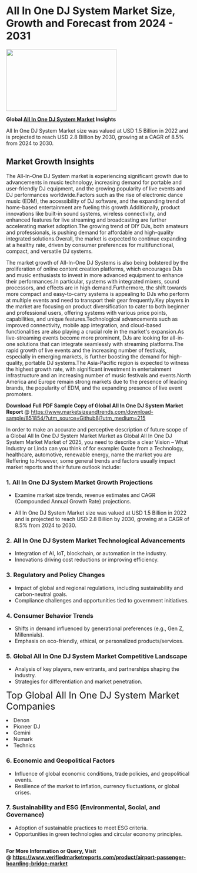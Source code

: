 <H1>All In One DJ System Market Size, Growth and Forecast from 2024 - 2031</H1><img class="aligncenter size-medium wp-image-584254" src="https://thirdeyenews.in/wp-content/uploads/2024/09/Global-Market-Research-300x168.jpeg" alt="" width="300" height="168" /><p><strong>Global&nbsp;<a href="https://www.marketsizeandtrends.com/download-sample/851854/?utm_source=Github8j?utm_medium=215">All In One DJ System Market</a> Insights</strong></p><p>All In One DJ System Market size was valued at USD 1.5 Billion in 2022 and is projected to reach USD 2.8 Billion by 2030, growing at a CAGR of 8.5% from 2024 to 2030.</p><p><h2>Market Growth Insights</h2> <p>The All-In-One DJ System market is experiencing significant growth due to advancements in music technology, increasing demand for portable and user-friendly DJ equipment, and the growing popularity of live events and DJ performances worldwide.Factors such as the rise of electronic dance music (EDM), the accessibility of DJ software, and the expanding trend of home-based entertainment are fueling this growth.Additionally, product innovations like built-in sound systems, wireless connectivity, and enhanced features for live streaming and broadcasting are further accelerating market adoption.The growing trend of DIY DJs, both amateurs and professionals, is pushing demand for affordable and high-quality integrated solutions.Overall, the market is expected to continue expanding at a healthy rate, driven by consumer preferences for multifunctional, compact, and versatile DJ systems.</p> <p>The market growth of All-In-One DJ Systems is also being bolstered by the proliferation of online content creation platforms, which encourages DJs and music enthusiasts to invest in more advanced equipment to enhance their performances.In particular, systems with integrated mixers, sound processors, and effects are in high demand.Furthermore, the shift towards more compact and easy-to-carry systems is appealing to DJs who perform at multiple events and need to transport their gear frequently.Key players in the market are focusing on product diversification to cater to both beginner and professional users, offering systems with various price points, capabilities, and unique features.Technological advancements such as improved connectivity, mobile app integration, and cloud-based functionalities are also playing a crucial role in the market's expansion.As live-streaming events become more prominent, DJs are looking for all-in-one solutions that can integrate seamlessly with streaming platforms.The rapid growth of live events and the increasing number of festivals, especially in emerging markets, is further boosting the demand for high-quality, portable DJ systems.The Asia-Pacific region is expected to witness the highest growth rate, with significant investment in entertainment infrastructure and an increasing number of music festivals and events.North America and Europe remain strong markets due to the presence of leading brands, the popularity of EDM, and the expanding presence of live event promoters.<p><span class=""><strong>Download Full PDF Sample Copy of Global All In One DJ System Market Report</strong> @ <a href="https://www.marketsizeandtrends.com/download-sample/851854/?utm_source=Github8j?utm_medium=215" target="_blank">https://www.marketsizeandtrends.com/download-sample/851854/?utm_source=Github8j?utm_medium=215</a></span></p><p>In order to make an accurate and perceptive description of future scope of a Global&nbsp;All In One DJ System Market Market as Global&nbsp;All In One DJ System Market Market of 2025, you need to describe a clear Vision &ndash; What Industry or Linda can you think of for example: Quote from a Technology, healthcare, automotive, renewable energy, name the market you are Reffering to.However, some general trends and factors usually impact market reports and their future outlook include:</p><h3>1.&nbsp;<strong>All In One DJ System Market Growth Projections</strong></h3><ul><li>Examine market size trends, revenue estimates and CAGR (Compounded Annual Growth Rate) projections.</li><li><p>All In One DJ System Market size was valued at USD 1.5 Billion in 2022 and is projected to reach USD 2.8 Billion by 2030, growing at a CAGR of 8.5% from 2024 to 2030.</p></li></ul><h3>2.&nbsp;<strong>All In One DJ System Market Technological Advancements</strong></h3><ul><li>Integration of AI, IoT, blockchain, or automation in the industry.</li><li>Innovations driving cost reductions or improving efficiency.</li></ul><h3>3.&nbsp;<strong>Regulatory and Policy Changes</strong></h3><ul><li>Impact of global and regional regulations, including sustainability and carbon-neutral goals.</li><li>Compliance challenges and opportunities tied to government initiatives.</li></ul><h3>4.&nbsp;<strong>Consumer Behavior Trends</strong></h3><ul><li>Shifts in demand influenced by generational preferences (e.g., Gen Z, Millennials).</li><li>Emphasis on eco-friendly, ethical, or personalized products/services.</li></ul><h3>5.&nbsp;<strong>Global All In One DJ System Market Competitive Landscape</strong></h3><ul><li>Analysis of key players, new entrants, and partnerships shaping the industry.</li><li>Strategies for differentiation and market penetration.</li></ul><p data-pm-slice="1 1 []"><span style="color: inherit; font-family: inherit; font-size: 25px;">Top Global All In One DJ System Market Companies</span></p><div class="" data-test-id=""><p><li>Denon</li><li> Pioneer DJ</li><li> Gemini</li><li> Numark</li><li> Technics</li></p></div><h3>6.&nbsp;<strong>Economic and Geopolitical Factors</strong></h3><ul><li>Influence of global economic conditions, trade policies, and geopolitical events.</li><li>Resilience of the market to inflation, currency fluctuations, or global crises.</li></ul><h3>7.&nbsp;<strong>Sustainability and ESG (Environmental, Social, and Governance)</strong></h3><ul><li>Adoption of sustainable practices to meet ESG criteria.</li><li>Opportunities in green technologies and circular economy principles.</li></ul><h2><strong style="font-size: 14px;">For More Information or Query, Visit @&nbsp;</strong><a style="background-color: #ffffff; font-size: 14px;" href="https://www.marketsizeandtrends.com/report/all-in-one-dj-system-market/" target="_blank">https://www.verifiedmarketreports.com/product/airport-passenger-boarding-bridge-market</a></h2>